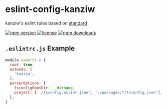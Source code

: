 # eslint-config-kanziw

kanziw's eslint rules based on [standard](https://github.com/standard/eslint-config-standard)

[![npm version](https://img.shields.io/npm/v/eslint-config-kanziw)](https://www.npmjs.com/package/eslint-config-kanziw)
[![license](https://img.shields.io/npm/l/eslint-config-kanziw)](https://www.npmjs.com/package/eslint-config-kanziw)
[![npm downloads](https://img.shields.io/npm/dt/eslint-config-kanziw)](https://www.npmjs.com/package/eslint-config-kanziw)


## `.eslintrc.js` Example

```js
module.exports = {
  root: true,
  extends: [
    'kanziw',
  ],
  parserOptions: {
    tsconfigRootDir: __dirname,
    project: ['./tsconfig.eslint.json', './packages/*/tsconfig.json'],
  },
}
```
